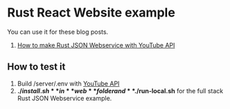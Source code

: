# Rust React Website example

You can use it for these blog posts.

1. [How to make Rust JSON Webservice with YouTube API](https://www.steadylearner.com/blog/read/How-to-make-Rust-JSON-Webservice-with-YouTube-API)

## How to test it

1. Build /server/.env with [YouTube API](https://www.google.com/search?q=how+to+use+youtube+api+for+developers)
2. **$./install.sh** in **web** folder and **$./run-local.sh** for the full stack Rust JSON Webservice example. 
